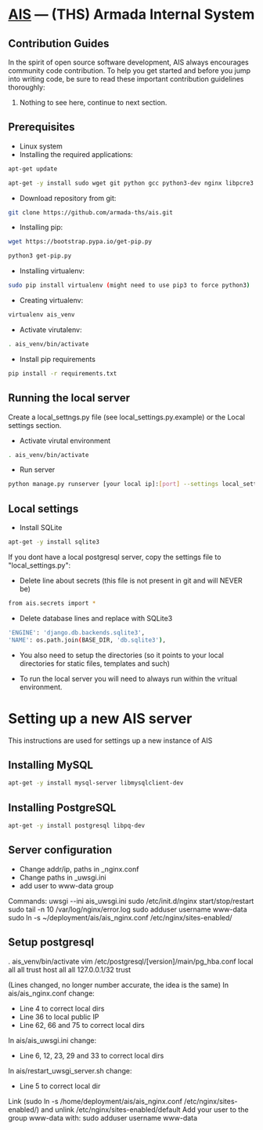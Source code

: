 [AIS](http://ais.armada.nu/) — (THS) Armada Internal System
==================================================

Contribution Guides
--------------------------------------

In the spirit of open source software development, AIS always encourages community code contribution. To help you get started and before you jump into writing code, be sure to read these important contribution guidelines thoroughly:

1. Nothing to see here, continue to next section.

Prerequisites
-------------

- Linux system
- Installing the required applications:
```bash
apt-get update
```
```bash
apt-get -y install sudo wget git python gcc python3-dev nginx libpcre3 libpcre3-dev libldap2-dev libsasl2-dev libpq-dev
```
- Download repository from git:
```bash
git clone https://github.com/armada-ths/ais.git
```
- Installing pip:
```bash
wget https://bootstrap.pypa.io/get-pip.py
```
```bash
python3 get-pip.py
```
- Installing virtualenv:
```bash
sudo pip install virtualenv (might need to use pip3 to force python3)
```
- Creating virtualenv:
```bash
virtualenv ais_venv
```
- Activate virutalenv:
```bash
. ais_venv/bin/activate
```
- Install pip requirements
```bash
pip install -r requirements.txt
```

Running the local server
------------------------
Create a local_settngs.py file (see local_settings.py.example) or the Local settings section.
- Activate virutal environment
```bash
. ais_venv/bin/activate
```
- Run server
```bash
python manage.py runserver [your local ip]:[port] --settings local_settings
```

Local settings
--------------
- Install SQLite
```bash
apt-get -y install sqlite3
```
If you dont have a local postgresql server, copy the settings file to "local_settings.py":
- Delete line about secrets (this file is not present in git and will NEVER be)
```bash
from ais.secrets import *
```
- Delete database lines and replace with SQLite3
```bash
'ENGINE': 'django.db.backends.sqlite3',
'NAME': os.path.join(BASE_DIR, 'db.sqlite3'),
```
- You also need to setup the directories (so it points to your local directories for static files, templates and such)

- To run the local server you will need to always run within the vritual environment.

# Setting up a new AIS server
This instructions are used for settings up a new instance of AIS

Installing MySQL
------------------
```bash
apt-get -y install mysql-server libmysqlclient-dev
```
Installing PostgreSQL
--------------------
```bash
apt-get -y install postgresql libpq-dev
```

Server configuration
-------------------
- Change addr/ip, paths in _nginx.conf
- Change paths in _uwsgi.ini
- add user to www-data group

Commands:
uwsgi --ini ais_uwsgi.ini
sudo /etc/init.d/nginx start/stop/restart
sudo tail -n 10 /var/log/nginx/error.log
sudo adduser username www-data
sudo ln -s ~/deployment/ais/ais_nginx.conf /etc/nginx/sites-enabled/

Setup postgresql
----------------
. ais_venv/bin/activate
vim /etc/postgresql/[version]/main/pg_hba.conf
local all all trust
host all all 127.0.0.1/32 trust

(Lines changed, no longer number accurate, the idea is the same)
In ais/ais_nginx.conf change:
* Line 4 to correct local dirs
* Line 36 to local public IP
* Line 62, 66 and 75 to correct local dirs

In ais/ais_uwsgi.ini change:
* Line 6, 12, 23, 29 and 33  to correct local dirs

In ais/restart_uwsgi_server.sh change:
* Line 5 to correct local dir

Link (sudo ln -s /home/deployment/ais/ais_nginx.conf /etc/nginx/sites-enabled/) and unlink /etc/nginx/sites-enabled/default
Add your user to the group www-data with: sudo adduser username www-data


